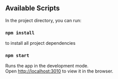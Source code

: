 
## Available Scripts

In the project directory, you can run:
### `npm install`
to install all project dependencies

### `npm start`

Runs the app in the development mode.<br />
Open [http://localhost:3010](http://localhost:3010) to view it in the browser.
